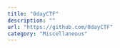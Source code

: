 ```yaml
---
title: "0dayCTF"
description: ""
url: "https://github.com/0dayCTF"
category: "Miscellaneous"
---
```


